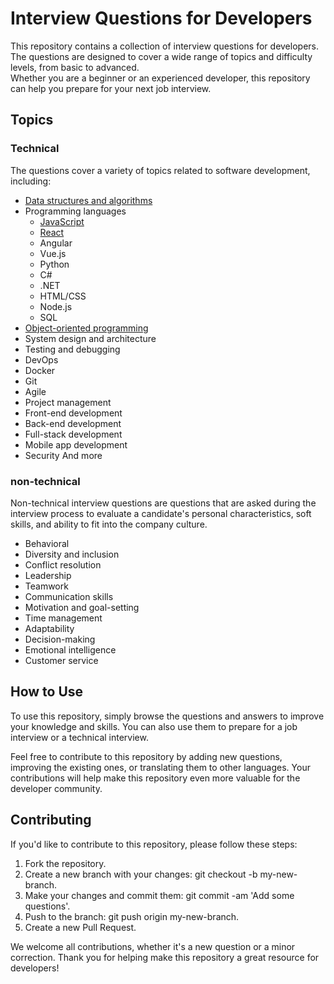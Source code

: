 # Interview Questions for Developers
This repository contains a collection of interview questions for developers. The questions are designed to cover a wide range of topics and difficulty levels, from basic to advanced.  
Whether you are a beginner or an experienced developer, this repository can help you prepare for your next job interview.

## Topics
### Technical
The questions cover a variety of topics related to software development, including:
- [Data structures and algorithms](https://github.com/valakhosravi/Interview-Questions-Answers/blob/main/Data%20structures%20and%20algorithms/README.md)  
- Programming languages
  - [JavaScript](https://github.com/valakhosravi/Interview-Questions-Answers/tree/main/Javascript/README.md)
  - [React](https://github.com/valakhosravi/Interview-Questions-Answers/tree/main/React/README.md)
  - Angular
  - Vue.js
  - Python
  - C#
  - .NET
  - HTML/CSS
  - Node.js
  - SQL
- [Object-oriented programming](https://github.com/valakhosravi/Interview-Questions-Answers/tree/main/Object-oriented%20programming/README.md)  
- System design and architecture  
- Testing and debugging  
- DevOps
- Docker
- Git
- Agile
- Project management
- Front-end development
- Back-end development
- Full-stack development
- Mobile app development
- Security
And more  
### non-technical
Non-technical interview questions are questions that are asked during the interview process to evaluate a candidate's personal characteristics, soft skills, and ability to fit into the company culture.
- Behavioral
- Diversity and inclusion
- Conflict resolution
- Leadership
- Teamwork
- Communication skills
- Motivation and goal-setting
- Time management
- Adaptability
- Decision-making
- Emotional intelligence
- Customer service
## How to Use
To use this repository, simply browse the questions and answers to improve your knowledge and skills. You can also use them to prepare for a job interview or a technical interview.

Feel free to contribute to this repository by adding new questions, improving the existing ones, or translating them to other languages. Your contributions will help make this repository even more valuable for the developer community.

## Contributing
If you'd like to contribute to this repository, please follow these steps:

1. Fork the repository.
2. Create a new branch with your changes: git checkout -b my-new-branch.
3. Make your changes and commit them: git commit -am 'Add some questions'.
4. Push to the branch: git push origin my-new-branch.
5. Create a new Pull Request.  

We welcome all contributions, whether it's a new question or a minor correction. Thank you for helping make this repository a great resource for developers!
